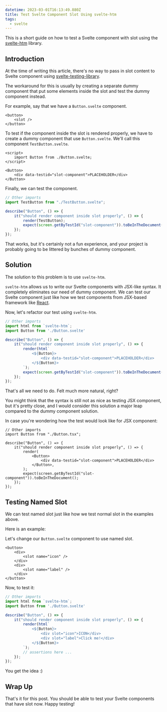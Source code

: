 ```yaml
---
datetime: 2023-03-01T16:13:49.880Z
title: Test Svelte Component Slot Using svelte-htm
tags:
  - svelte
---
```


This is a short guide on how to test a Svelte component with slot using the [svelte-htm](https://github.com/kenoxa/svelte-htm) library.

## Introduction

At the time of writing this article, there's no way to pass in slot content to Svelte component using [svelte-testing-library](https://testing-library.com/docs/svelte-testing-library/intro/).

The workaround for this is usually by creating a separate dummy component that put some elements inside the slot and test the dummy component instead.

For example, say that we have a `Button.svelte` component.

```svelte
<button>
	<slot />
</button>
```

To test if the component inside the slot is rendered properly, we have to create a dummy component that use `Button.svelte`. We'll call this component `TestButton.svelte`.

```svelte
<script>
	import Button from ./Button.svelte;
</script>

<Button>
	<div data-testid="slot-component">PLACEHOLDER</div>
</Button>
```

Finally, we can test the component.

```ts
// Other imports
import TestButton from "./TestButton.svelte";

describe("Button", () => {
	it("should render component inside slot properly", () => {
		render(TestButton);
		expect(screen.getByTestId("slot-component")).toBeInTheDocument();
	});
});
```

That works, but it's certainly not a fun experience, and your project is probably going to be littered by bunches of dummy component.

## Solution

The solution to this problem is to use `svelte-htm`.

`svelte-htm` allows us to write our Svelte components with JSX-like syntax. It completely eliminates our need of dummy component. We can test our Svelte component just like how we test components from JSX-based framework like [React](https://reactjs.org/).

Now, let's refactor our test using `svelte-htm`.

```ts
// Other imports
import html from `svelte-htm`;
import Button from './Button.svelte'

describe("Button", () => {
	it("should render component inside slot properly", () => {
		render(html`
			<${Button}>
				<div data-testid="slot-component">PLACEHOLDER</div>
			</${Button}>
		`);
		expect(screen.getByTestId("slot-component")).toBeInTheDocument();
	});
});
```

That's all we need to do. Felt much more natural, right?

You might think that the syntax is still not as nice as testing JSX component, but it's pretty close, and I would consider this solution a major leap compared to the dummy component solution.

In case you're wondering how the test would look like for JSX component:

```tsx
// Other imports
import Button from "./Button.tsx";

describe("Button", () => {
	it("should render component inside slot properly", () => {
		render(
			<Button>
				<div data-testid="slot-component">PLACEHOLDER</div>
			</Button>,
		);
		expect(screen.getByTestId("slot-component")).toBeInTheDocument();
	});
});
```

## Testing Named Slot

We can test named slot just like how we test normal slot in the examples above.

Here is an example:

Let's change our `Button.svelte` component to use named slot.

```svelte
<button>
	<div>
		<slot name="icon" />
	</div>
	<div>
		<slot name="label" />
	</div>
</button>
```

Now, to test it:

```ts
// Other imports
import html from `svelte-htm`;
import Button from './Button.svelte'

describe("Button", () => {
	it("should render component inside slot properly", () => {
		render(html`
			<${Button}>
				<div slot="icon">ICON</div>
				<div slot="label">Click me!</div>
			</${Button}>
		`);
		// assertions here ...
	});
});
```

You get the idea :)

## Wrap Up

That's it for this post. You should be able to test your Svelte components that have slot now. Happy testing!
